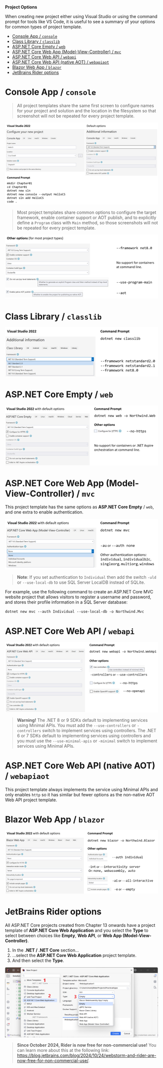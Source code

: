 **Project Options**

When creating new project either using Visual Studio or using the command prompt for tools like VS Code, it is useful to see a summary of your options for common types of project template.

- [Console App / `console`](#console-app--console)
- [Class Library / `classlib`](#class-library--classlib)
- [ASP.NET Core Empty / `web`](#aspnet-core-empty--web)
- [ASP.NET Core Web App (Model-View-Controller) / `mvc`](#aspnet-core-web-app-model-view-controller--mvc)
- [ASP.NET Core Web API / `webapi`](#aspnet-core-web-api--webapi)
- [ASP.NET Core Web API (native AOT) / `webapiaot`](#aspnet-core-web-api-native-aot--webapiaot)
- [Blazor Web App / `blazor`](#blazor-web-app--blazor)
- [JetBrains Rider options](#jetbrains-rider-options)

# Console App / `console`

> All project templates share the same first screen to configure names for your project and solution and the location in the filesystem so that screenshot will not be repeated for every project template.

![Console App default options](assets/B22322_01_Project_Options_1.png)

> Most project templates share common options to configure the target framework, enable container support or AOT publish, and to explicitly define a `Program` class with `Main` method, so those screenshots will not be repeated for every project template.

![Other common options](assets/B22322_01_Project_Options_2.png)

# Class Library / `classlib`

![ASP.NET Core Empty default options](assets/B22322_01_Project_Options_3.png)

# ASP.NET Core Empty / `web`

![ASP.NET Core Empty default options](assets/B22322_01_Project_Options_4.png)

# ASP.NET Core Web App (Model-View-Controller) / `mvc`

This project template has the same options as **ASP.NET Core Empty** / `web`, and one extra to enable authentication.

![ASP.NET Core MVC default options](assets/B22322_01_Project_Options_5.png)

> **Note**: If you set authentication to `Individual` then add the switch `-uld` or `--use-local-db` to use SQL Server LocalDB instead of SQLite.

For example, use the following command to create an ASP.NET Core MVC website project that allows visitors to register a username and password, and stores their profile information in a SQL Server database:
```
dotnet new mvc --auth Individual --use-local-db -o Northwind.Mvc
```

# ASP.NET Core Web API / `webapi`

![ASP.NET Core Web API default options](assets/B22322_01_Project_Options_6.png)

> **Warning!** The .NET 8 or 9 SDKs default to implementing services using Minimal APIs. You must add the `--use-controllers` or `-controllers` switch to implement services using controllers. The .NET 6 or 7 SDKs default to implementing services using controllers and you must use the `--use-minimal-apis` or `-minimal` switch to implement services using Minimal APIs.

# ASP.NET Core Web API (native AOT) / `webapiaot`

This project template always implements the service using Minimal APIs and only enables `http` so it has similar but fewer options as the non-native AOT Web API project template.

# Blazor Web App / `blazor`

![ASP.NET Core Web default options](assets/B22322_01_Project_Options_7.png)

# JetBrains Rider options

All ASP.NET Core projects created from Chapter 13 onwards have a project template of **ASP.NET Core Web Application** and you select the **Type** to select between choices like **Empty**, **Web API**, or **Web App (Model-View-Controller)**.

1. In the **.NET / .NET Core** section...
2. ...select the **ASP.NET Core Web Application** project template.
3. And then select the **Type**.

![JetBrains Rider types for ASP.NET Core projects](assets/B19586_01_Projects_06.png)

> **Since October 2024, Rider is now free for non-commercial use!** You can learn more about this at the following link: https://blog.jetbrains.com/blog/2024/10/24/webstorm-and-rider-are-now-free-for-non-commercial-use/.
